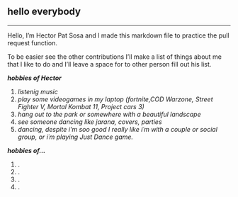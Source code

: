 ## hello everybody
***

Hello, I’m Hector Pat Sosa and I made this markdown file to practice the pull request function.

To be easier see the other contributions I’ll make a list of things about me that I like to do and I’ll leave a space for to other person fill out his list.

***hobbies of Hector*** 
1. *listenig music*
2. *play some videogames in my laptop (fortnite,COD Warzone, Street Fighter V, Mortal Kombat 11, Project cars 3)*
3. *hang out to the park or somewhere with a beautiful landscape*
4. *see someone dancing like jarana, covers, parties*
5. *dancing, despite i'm soo good I really like i´m with a couple or social group, or i´m playing Just Dance game.*


***hobbies of...***
1. .
2. .
3. .
4. .
